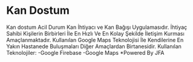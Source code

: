 # Kan Dostum

Kan dostum Acil Durum Kan İhtiyacı ve Kan Bağışı Uygulamasıdır. İhtiyaç Sahibi Kişilerin Birbirleri İle En Hızlı Ve En Kolay Şekilde İletişim Kurması Amaçlanmaktadır. Kullanılan Google Maps Teknolojisi İle Kendilerine En Yakın Hastanede Buluşmaları Diğer Amaçlardan Birtanesidir.
Kullanılan Teknolojiler:
-Google Firebase
-Google Maps
*Powered By JFA
